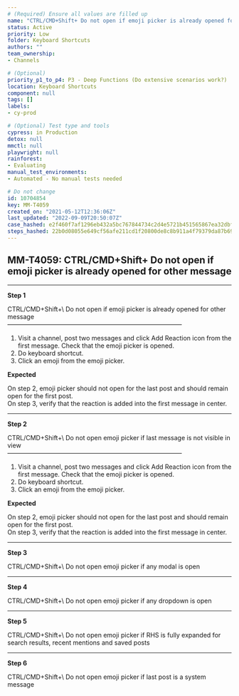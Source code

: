 ```yaml
---
# (Required) Ensure all values are filled up
name: "CTRL/CMD+Shift+ Do not open if emoji picker is already opened for other message"
status: Active
priority: Low
folder: Keyboard Shortcuts
authors: ""
team_ownership: 
- Channels

# (Optional)
priority_p1_to_p4: P3 - Deep Functions (Do extensive scenarios work?)
location: Keyboard Shortcuts
component: null
tags: []
labels: 
- cy-prod

# (Optional) Test type and tools
cypress: in Production
detox: null
mmctl: null
playwright: null
rainforest: 
- Evaluating
manual_test_environments: 
- Automated - No manual tests needed

# Do not change
id: 10704854
key: MM-T4059
created_on: "2021-05-12T12:36:06Z"
last_updated: "2022-09-09T20:50:07Z"
case_hashed: e2f460f7af1296eb432a5bc767844734c2d4e5721b451565867ea32dbf0b1455b942a4fd1ca4314e41d46716541780b4
steps_hashed: 22b0d08055e649cf56afe211cd1f20800de8c8b911a4f79379da87b6998860dc0dbee0c1bf4c65e90957fb0ff427a1f6
---
```


<!-- (Auto-generated) Based on frontmatter's "key" and "name" -->

## MM-T4059: CTRL/CMD+Shift+ Do not open if emoji picker is already opened for other message

---

**Step 1**

CTRL/CMD+Shift+\ Do not open if emoji picker is already opened for other message\
————————————————————————————

1. Visit a channel, post two messages and click Add Reaction icon from the first message. Check that the emoji picker is opened.
2. Do keyboard shortcut.
3. Click an emoji from the emoji picker.

**Expected**

On step 2, emoji picker should not open for the last post and should remain open for the first post.\
On step 3, verify that the reaction is added into the first message in center.

---

**Step 2**

CTRL/CMD+Shift+\ Do not open emoji picker if last message is not visible in view\
————————————————————————————

1. Visit a channel, post two messages and click Add Reaction icon from the first message. Check that the emoji picker is opened.
2. Do keyboard shortcut.
3. Click an emoji from the emoji picker.

**Expected**

On step 2, emoji picker should not open for the last post and should remain open for the first post.\
On step 3, verify that the reaction is added into the first message in center.

---

**Step 3**

CTRL/CMD+Shift+\ Do not open emoji picker if any modal is open

---

**Step 4**

CTRL/CMD+Shift+\ Do not open emoji picker if any dropdown is open

---

**Step 5**

CTRL/CMD+Shift+\ Do not open emoji picker if RHS is fully expanded for search results, recent mentions and saved posts

---

**Step 6**

CTRL/CMD+Shift+\ Do not open emoji picker if last post is a system message
